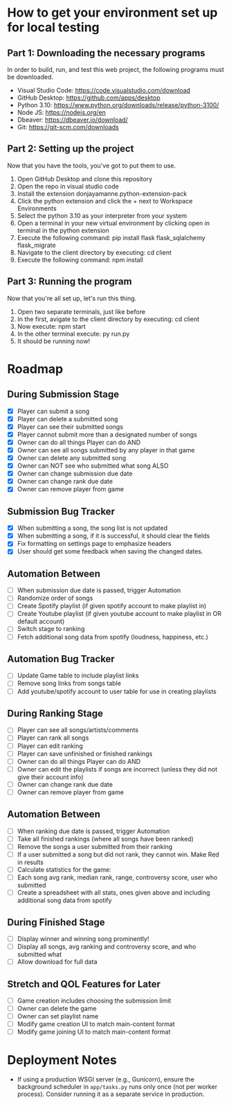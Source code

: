 # How to get your environment set up for local testing

## Part 1: Downloading the necessary programs

In order to build, run, and test this web project, the following programs must be downloaded.

- Visual Studio Code: https://code.visualstudio.com/download
- GitHub Desktop: https://github.com/apps/desktop
- Python 3.10: https://www.python.org/downloads/release/python-3100/
- Node JS: https://nodejs.org/en
- Dbeaver: https://dbeaver.io/download/
- Git: https://git-scm.com/downloads

## Part 2: Setting up the project

Now that you have the tools, you've got to put them to use.

1. Open GitHub Desktop and clone this repository
2. Open the repo in visual studio code
3. Install the extension donjayamanne.python-extension-pack
4. Click the python extension and click the + next to Workspace Environments
5. Select the python 3.10 as your interpreter from your system
6. Open a terminal in your new virtual environment by clicking open in terminal in the python extension
7. Execute the following command: pip install flask flask_sqlalchemy flask_migrate
8. Navigate to the client directory by executing: cd client
9. Execute the following command: npm install

## Part 3: Running the program

Now that you're all set up, let's run this thing.

1. Open two separate terminals, just like before
2. In the first, avigate to the client directory by executing: cd client
3. Now execute: npm start
4. In the other terminal execute: py run.py
5. It should be running now!

# Roadmap

## During Submission Stage
- [X] Player can submit a song
- [X] Player can delete a submitted song
- [X] Player can see their submitted songs
- [X] Player cannot submit more than a designated number of songs
- [X] Owner can do all things Player can do AND
- [X] Owner can see all songs submitted by any player in that game
- [X] Owner can delete any submitted song
- [X] Owner can NOT see who submitted what song
ALSO
- [X] Owner can change submission due date
- [X] Owner can change rank due date
- [X] Owner can remove player from game

## Submission Bug Tracker
- [X] When submitting a song, the song list is not updated
- [X] When submitting a song, if it is successful, it should clear the fields
- [X] Fix formatting on settings page to emphasize headers
- [X] User should get some feedback when saving the changed dates.

## Automation Between
- [ ] When submission due date is passed, trigger Automation
- [ ] Randomize order of songs
- [ ] Create Spotify playlist (if given spotify account to make playlist in)
- [ ] Create Youtube playlist (if given youtube account to make playlist in OR default account)
- [ ] Switch stage to ranking
- [ ] Fetch additional song data from spotify (loudness, happiness, etc.)

## Automation Bug Tracker
- [ ] Update Game table to include playlist links
- [ ] Remove song links from songs table
- [ ] Add youtube/spotify account to user table for use in creating playlists

## During Ranking Stage
- [ ] Player can see all songs/artists/comments
- [ ] Player can rank all songs
- [ ] Player can edit ranking 
- [ ] Player can save unfinished or finished rankings
- [ ] Owner can do all things Player can do AND
- [ ] Owner can edit the playlists if songs are incorrect (unless they did not give their account info)
- [ ] Owner can change rank due date
- [ ] Owner can remove player from game

## Automation Between
- [ ] When ranking due date is passed, trigger Automation
- [ ] Take all finished rankings (where all songs have been ranked)
- [ ] Remove the songs a user submitted from their ranking
- [ ] If a user submitted a song but did not rank, they cannot win. Make Red in results
- [ ] Calculate statistics for the game:
- [ ] Each song avg rank, median rank, range, controversy score, user who submitted
- [ ] Create a spreadsheet with all stats, ones given above and including additional song data from spotify

## During Finished Stage
- [ ] Display winner and winning song prominently!
- [ ] Display all songs, avg ranking and controversy score, and who submitted what
- [ ] Allow download for full data

## Stretch and QOL Features for Later
- [ ] Game creation includes choosing the submission limit
- [ ] Owner can delete the game
- [ ] Owner can set playlist name
- [ ] Modify game creation UI to match main-content format
- [ ] Modify game joining UI to match main-content format

# Deployment Notes

- If using a production WSGI server (e.g., Gunicorn), ensure the background scheduler in `app/tasks.py` runs only once (not per worker process). Consider running it as a separate service in production.